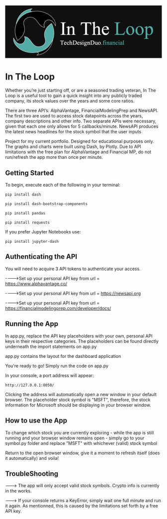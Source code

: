![Logo](In_The_Loop/assets/Title_Financial.png)

# In The Loop

Whether you’re just starting off, or are a seasoned trading veteran, In The Loop is a useful tool to gain a quick insight into any publicly traded company, its stock values over the years and some core ratios.

There are three API’s: AlphaVantage, FinancialModelingPrep and NewsAPI. The first two are used to access stock datapoints across the years, company descriptions and other info. Two separate APIs were necessary, given that each one only allows for 5 callbacks/minute. NewsAPI produces the latest news headlines for the stock symbol that the user inputs

Project for my current portfolio. Designed for educational purposes only.
The graphs and charts were built using Dash, by Plotly.
Due to API limitations with the free plan for AlphaVantage and Financial MP, do not run/refresh the app more than once per minute.


## Getting Started

To begin, execute each of the following in your terminal:
```
pip install dash
```
```
pip install dash-bootstrap-components
```
```
pip install pandas
```
```
pip install requests
```

If you prefer Jupyter Notebooks use:
```
pip install jupyter-dash
```


## Authenticating the API

You will need to acquire 3 API tokens to authenticate your access.

---->Set up your personal API key from url = https://www.alphavantage.co/

---->Set up your personal API key from url = https://newsapi.org

---->Set up your personal API key from url = https://financialmodelingprep.com/developer/docs/


## Running the App

In app.py, replace the API key placeholders with your own, personal API keys in their respective categories.
The placeholders can be found directly underneath the import statements on app.py

app.py contains the layout for the dashboard application

You're ready to go! Simply run the code on app.py

In your console, a port address will appear:
```
http://127.0.0.1:8050/
```
Clicking the address will automatically open a new window in your default browser. The placeholder stock symbol is "MSFT", therefore, the stock information for Microsoft should be displaying in your browser window.

## How to use the App
To change which stock you are currently exploring - while the app is still running and your browser window remains open - simply go to your symbol.py folder
and replace "MSFT" with whichever (valid) stock symbol

Return to the open browser window, give it a moment to refresh itself (does it automatically) and voila!

## TroubleShooting
---> The app will only accept valid stock symbols. Crypto info is currently in the works.

---> If your console returns a KeyError, simply wait one full minute and run it again. As mentionned, this is caused
by the limitations set forth by a free API key.
